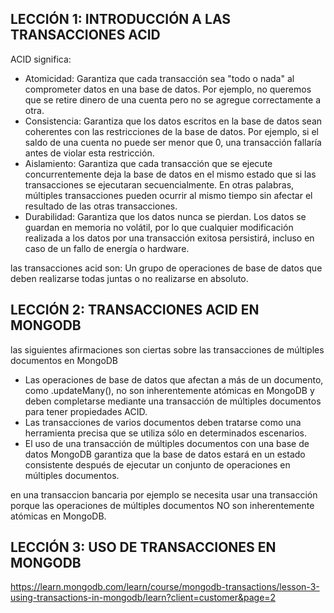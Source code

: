 ## LECCIÓN 1: INTRODUCCIÓN A LAS TRANSACCIONES ACID

ACID significa:

-   Atomicidad: Garantiza que cada transacción sea "todo o nada" al comprometer datos en una base de datos. Por ejemplo, no queremos que se retire dinero de una cuenta pero no se agregue correctamente a otra.
-   Consistencia: Garantiza que los datos escritos en la base de datos sean coherentes con las restricciones de la base de datos. Por ejemplo, si el saldo de una cuenta no puede ser menor que 0, una transacción fallaría antes de violar esta restricción.
-   Aislamiento: Garantiza que cada transacción que se ejecute concurrentemente deja la base de datos en el mismo estado que si las transacciones se ejecutaran secuencialmente. En otras palabras, múltiples transacciones pueden ocurrir al mismo tiempo sin afectar el resultado de las otras transacciones.
-   Durabilidad: Garantiza que los datos nunca se pierdan. Los datos se guardan en memoria no volátil, por lo que cualquier modificación realizada a los datos por una transacción exitosa persistirá, incluso en caso de un fallo de energía o hardware.

las transacciones acid son: Un grupo de operaciones de base de datos que deben realizarse todas juntas o no realizarse en absoluto.

## LECCIÓN 2: TRANSACCIONES ACID EN MONGODB

las siguientes afirmaciones son ciertas sobre las transacciones de múltiples documentos en MongoDB

-   Las operaciones de base de datos que afectan a más de un documento, como .updateMany(), no son inherentemente atómicas en MongoDB y deben completarse mediante una transacción de múltiples documentos para tener propiedades ACID.
-   Las transacciones de varios documentos deben tratarse como una herramienta precisa que se utiliza sólo en determinados escenarios.
-   El uso de una transacción de múltiples documentos con una base de datos MongoDB garantiza que la base de datos estará en un estado consistente después de ejecutar un conjunto de operaciones en múltiples documentos.

en una transaccion bancaria por ejemplo se necesita usar una transacción porque las operaciones de múltiples documentos NO son inherentemente atómicas en MongoDB.

## LECCIÓN 3: USO DE TRANSACCIONES EN MONGODB

https://learn.mongodb.com/learn/course/mongodb-transactions/lesson-3-using-transactions-in-mongodb/learn?client=customer&page=2